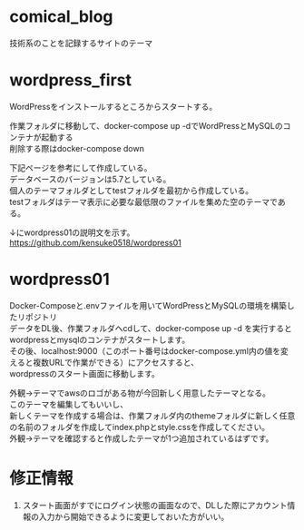 # comical_blog
技術系のことを記録するサイトのテーマ

# wordpress_first
WordPressをインストールするところからスタートする。  
 
作業フォルダに移動して、docker-compose up -dでWordPressとMySQLのコンテナが起動する  
削除する際はdocker-compose down  
  
下記ページを参考にして作成している。  
データベースのバージョンは5.7としている。  
個人のテーマフォルダとしてtestフォルダを最初から作成している。  
testフォルダはテーマ表示に必要な最低限のファイルを集めた空のテーマである。  
  
  
↓にwordpress01の説明文を示す。  
https://github.com/kensuke0518/wordpress01  
# wordpress01
Docker-Composeと.envファイルを用いてWordPressとMySQLの環境を構築したリポジトリ  
データをDL後、作業フォルダへcdして、docker-compose up -d を実行するとwordpressとmysqlのコンテナがスタートします。  
その後、localhost:9000（このポート番号はdocker-compose.yml内の値を変えると複数URLで作業ができる）にアクセスすると、  
wordpressのスタート画面に移動します。  
  
外観→テーマでawsのロゴがある物が今回新しく用意したテーマとなる。  
このテーマを編集してもいいし、  
新しくテーマを作成する場合は、作業フォルダ内のthemeフォルダに新しく任意の名前のフォルダを作成してindex.phpとstyle.cssを作成してください。  
外観→テーマを確認すると作成したテーマが1つ追加されているはずです。  

# 修正情報
1. スタート画面がすでにログイン状態の画面なので、DLした際にアカウント情報の入力から開始できるように変更しておいた方がいい。  